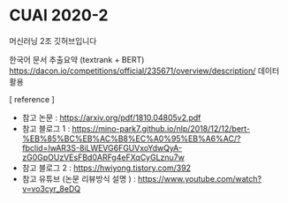 # CUAI 2020-2
머신러닝 2조 깃허브입니다

한국어 문서 추출요약 (textrank + BERT)
https://dacon.io/competitions/official/235671/overview/description/ 데이터 활용



[ reference ]

- 참고 논문 :  https://arxiv.org/pdf/1810.04805v2.pdf 
- 참고 블로그 1 :  https://mino-park7.github.io/nlp/2018/12/12/bert-%EB%85%BC%EB%AC%B8%EC%A0%95%EB%A6%AC/?fbclid=IwAR3S-8iLWEVG6FGUVxoYdwQyA-zG0GpOUzVEsFBd0ARFg4eFXqCyGLznu7w
- 참고 블로그 2 : https://hwiyong.tistory.com/392 
- 참고 유튜브 (논문 리뷰방식 설명 ) : https://www.youtube.com/watch?v=vo3cyr_8eDQ 
